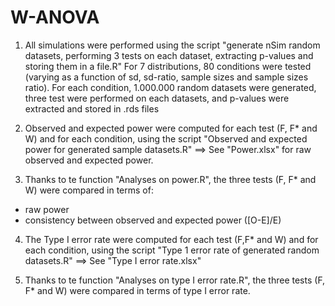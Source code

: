 # W-ANOVA

1) All simulations were performed using the script "generate nSim random datasets, performing 3 tests on each dataset, extracting p-values and storing them in a file.R"
For 7 distributions, 80 conditions were tested (varying as a function of sd, sd-ratio, sample sizes and sample sizes ratio). 
For each condition, 1.000.000 random datasets were generated, three test were performed on each datasets, and p-values were extracted and stored in .rds files

2) Observed and expected power were computed for each test (F, F* and W) and for each condition, using the script "Observed and expected power for generated sample datasets.R"
==> See "Power.xlsx" for raw observed and expected power.

3) Thanks to te function "Analyses on power.R", the three tests (F, F* and W) were compared in terms of:
- raw power
- consistency between observed and expected power ([O-E]/E)  

4) The Type I error rate were computed for each test (F,F* and W) and for each condition, using the script "Type 1 error rate of generated random datasets.R"
==> See "Type I error rate.xlsx"

3) Thanks to te function "Analyses on type I error rate.R", the three tests (F, F* and W) were compared in terms of type I error rate.





